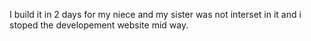I build it in 2 days for my niece and my sister was not interset in it and i stoped the developement website mid way.
